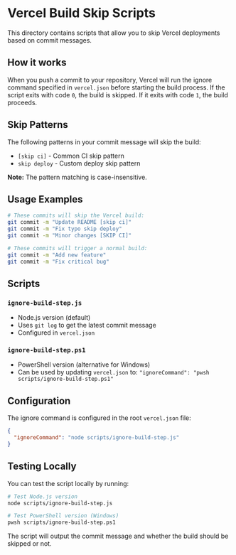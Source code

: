 # Vercel Build Skip Scripts

This directory contains scripts that allow you to skip Vercel deployments based on commit messages.

## How it works

When you push a commit to your repository, Vercel will run the ignore command specified in `vercel.json` before starting the build process. If the script exits with code `0`, the build is skipped. If it exits with code `1`, the build proceeds.

## Skip Patterns

The following patterns in your commit message will skip the build:

- `[skip ci]` - Common CI skip pattern
- `skip deploy` - Custom deploy skip pattern

**Note:** The pattern matching is case-insensitive.

## Usage Examples

```bash
# These commits will skip the Vercel build:
git commit -m "Update README [skip ci]"
git commit -m "Fix typo skip deploy"
git commit -m "Minor changes [SKIP CI]"

# These commits will trigger a normal build:
git commit -m "Add new feature"
git commit -m "Fix critical bug"
```

## Scripts

### `ignore-build-step.js`

- Node.js version (default)
- Uses `git log` to get the latest commit message
- Configured in `vercel.json`

### `ignore-build-step.ps1`

- PowerShell version (alternative for Windows)
- Can be used by updating `vercel.json` to: `"ignoreCommand": "pwsh scripts/ignore-build-step.ps1"`

## Configuration

The ignore command is configured in the root `vercel.json` file:

```json
{
  "ignoreCommand": "node scripts/ignore-build-step.js"
}
```

## Testing Locally

You can test the script locally by running:

```bash
# Test Node.js version
node scripts/ignore-build-step.js

# Test PowerShell version (Windows)
pwsh scripts/ignore-build-step.ps1
```

The script will output the commit message and whether the build should be skipped or not.
